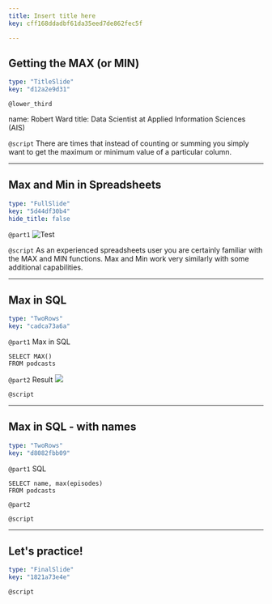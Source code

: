 ```yaml
---
title: Insert title here
key: cff168ddadbf61da35eed7de862fec5f

---
```

## Getting the MAX (or MIN)

```yaml
type: "TitleSlide"
key: "d12a2e9d31"
```

`@lower_third`

name: Robert Ward
title: Data Scientist at Applied Information Sciences (AIS)


`@script`
There are times that instead of counting or summing you simply want to get the maximum or minimum value of a particular column.


---
## Max and Min in Spreadsheets

```yaml
type: "FullSlide"
key: "5d44df30b4"
hide_title: false
```

`@part1`
![Test](https://assets.datacamp.com/production/repositories/4833/datasets/8955749e97c652135520e0da942a046d96bc5e77/Screenshot%202019-03-31%2009.56.01.png)


`@script`
As an experienced spreadsheets user you are certainly familiar with the MAX and MIN functions. Max and Min work very similarly with some additional capabilities.


---
## Max in SQL

```yaml
type: "TwoRows"
key: "cadca73a6a"
```

`@part1`
Max in SQL 
```
SELECT MAX()
FROM podcasts
```


`@part2`
Result
![](https://assets.datacamp.com/production/repositories/4833/datasets/02726a8eae58b6cae2b32d71a5e65e613651159a/Screenshot%202019-03-30%2023.08.17.png)


`@script`



---
## Max in SQL - with names

```yaml
type: "TwoRows"
key: "d8082fbb09"
```

`@part1`
SQL
```
SELECT name, max(episodes)
FROM podcasts
```


`@part2`



`@script`



---
## Let's practice!

```yaml
type: "FinalSlide"
key: "1821a73e4e"
```

`@script`



